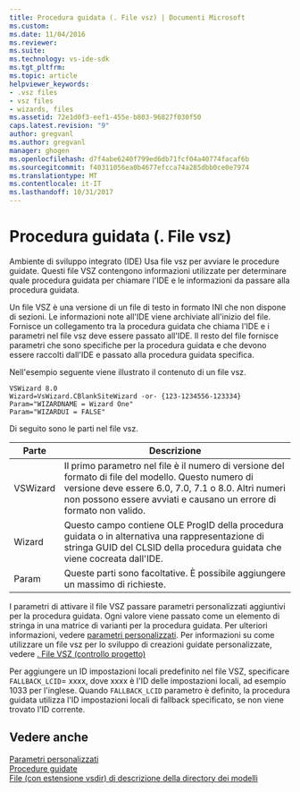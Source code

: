 ```yaml
---
title: Procedura guidata (. File vsz) | Documenti Microsoft
ms.custom: 
ms.date: 11/04/2016
ms.reviewer: 
ms.suite: 
ms.technology: vs-ide-sdk
ms.tgt_pltfrm: 
ms.topic: article
helpviewer_keywords:
- .vsz files
- vsz files
- wizards, files
ms.assetid: 72e1d0f3-eef1-455e-b803-96827f030f50
caps.latest.revision: "9"
author: gregvanl
ms.author: gregvanl
manager: ghogen
ms.openlocfilehash: d7f4abe6240f799ed6db71fcf04a40774facaf6b
ms.sourcegitcommit: f40311056ea0b4677efcca74a285dbb0ce0e7974
ms.translationtype: MT
ms.contentlocale: it-IT
ms.lasthandoff: 10/31/2017
---
```

# <a name="wizard-vsz-file"></a>Procedura guidata (. File vsz)
Ambiente di sviluppo integrato (IDE) Usa file vsz per avviare le procedure guidate. Questi file VSZ contengono informazioni utilizzate per determinare quale procedura guidata per chiamare l'IDE e le informazioni da passare alla procedura guidata.  
  
 Un file VSZ è una versione di un file di testo in formato INI che non dispone di sezioni. Le informazioni note all'IDE viene archiviate all'inizio del file. Fornisce un collegamento tra la procedura guidata che chiama l'IDE e i parametri nel file vsz deve essere passato all'IDE. Il resto del file fornisce parametri che sono specifiche per la procedura guidata e che devono essere raccolti dall'IDE e passato alla procedura guidata specifica.  
  
 Nell'esempio seguente viene illustrato il contenuto di un file vsz.  
  
```  
VSWizard 8.0  
Wizard=VsWizard.CBlankSiteWizard -or- {123-1234556-123334}  
Param="WIZARDNAME = Wizard One"  
Param="WIZARDUI = FALSE"  
```  
  
 Di seguito sono le parti nel file vsz.  
  
|Parte|Descrizione|  
|----------|-----------------|  
|VSWizard|Il primo parametro nel file è il numero di versione del formato di file del modello. Questo numero di versione deve essere 6.0, 7.0, 7.1 o 8.0. Altri numeri non possono essere avviati e causano un errore di formato non valido.|  
|Wizard|Questo campo contiene OLE ProgID della procedura guidata o in alternativa una rappresentazione di stringa GUID del CLSID della procedura guidata che viene cocreata dall'IDE.|  
|Param|Queste parti sono facoltative. È possibile aggiungere un massimo di richieste.|  
  
 I parametri di attivare il file VSZ passare parametri personalizzati aggiuntivi per la procedura guidata. Ogni valore viene passato come un elemento di stringa in una matrice di varianti per la procedura guidata. Per ulteriori informazioni, vedere [parametri personalizzati](../../extensibility/internals/custom-parameters.md). Per informazioni su come utilizzare un file vsz per lo sviluppo di creazioni guidate personalizzate, vedere [. File VSZ (controllo progetto)](/cpp/ide/dot-vsz-file-project-control)  
  
 Per aggiungere un ID impostazioni locali predefinito nel file VSZ, specificare `FALLBACK_LCID`= xxxx, dove xxxx è l'ID delle impostazioni locali, ad esempio 1033 per l'inglese. Quando `FALLBACK_LCID` parametro è definito, la procedura guidata utilizza l'ID impostazioni locali di fallback specificato, se non viene trovato l'ID corrente.  
  
## <a name="see-also"></a>Vedere anche  
 [Parametri personalizzati](../../extensibility/internals/custom-parameters.md)   
 [Procedure guidate](../../extensibility/internals/wizards.md)   
 [File (con estensione vsdir) di descrizione della directory dei modelli](../../extensibility/internals/template-directory-description-dot-vsdir-files.md)